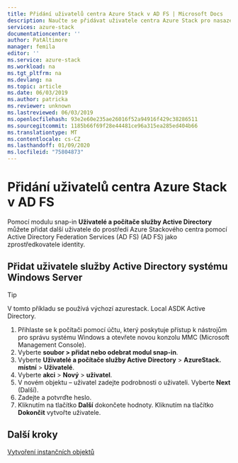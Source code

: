 ```yaml
---
title: Přidání uživatelů centra Azure Stack v AD FS | Microsoft Docs
description: Naučte se přidávat uživatele centra Azure Stack pro nasazení Active Directory Federation Services (AD FS) (AD FS).
services: azure-stack
documentationcenter: ''
author: PatAltimore
manager: femila
editor: ''
ms.service: azure-stack
ms.workload: na
ms.tgt_pltfrm: na
ms.devlang: na
ms.topic: article
ms.date: 06/03/2019
ms.author: patricka
ms.reviewer: unknown
ms.lastreviewed: 06/03/2019
ms.openlocfilehash: 93e2e60e235ae26016f52a94916f429c38286511
ms.sourcegitcommit: 1185b66f69f28e44481ce96a315ea285ed404b66
ms.translationtype: MT
ms.contentlocale: cs-CZ
ms.lasthandoff: 01/09/2020
ms.locfileid: "75804873"
---
```

# <a name="add-azure-stack-hub-users-in-ad-fs"></a>Přidání uživatelů centra Azure Stack v AD FS
Pomocí modulu snap-in **Uživatelé a počítače služby Active Directory** můžete přidat další uživatele do prostředí Azure Stackového centra pomocí Active Directory Federation Services (AD FS) (AD FS) jako zprostředkovatele identity.

## <a name="add-windows-server-active-directory-users"></a>Přidat uživatele služby Active Directory systému Windows Server
> [!TIP]
> V tomto příkladu se používá výchozí azurestack. Local ASDK Active Directory. 

1. Přihlaste se k počítači pomocí účtu, který poskytuje přístup k nástrojům pro správu systému Windows a otevřete novou konzolu MMC (Microsoft Management Console).
2. Vyberte **soubor > přidat nebo odebrat modul snap-in**.
3. Vyberte **Uživatelé a počítače služby Active Directory** > **AzureStack. místní** > **Uživatelé**.
4. Vyberte **akci** > **Nový** > **uživatel**.
5. V novém objektu – uživatel zadejte podrobnosti o uživateli. Vyberte **Next** (Další).
6. Zadejte a potvrďte heslo.
7. Kliknutím na tlačítko **Další** dokončete hodnoty. Kliknutím na tlačítko **Dokončit** vytvořte uživatele.


## <a name="next-steps"></a>Další kroky
[Vytvoření instančních objektů](azure-stack-create-service-principals.md)